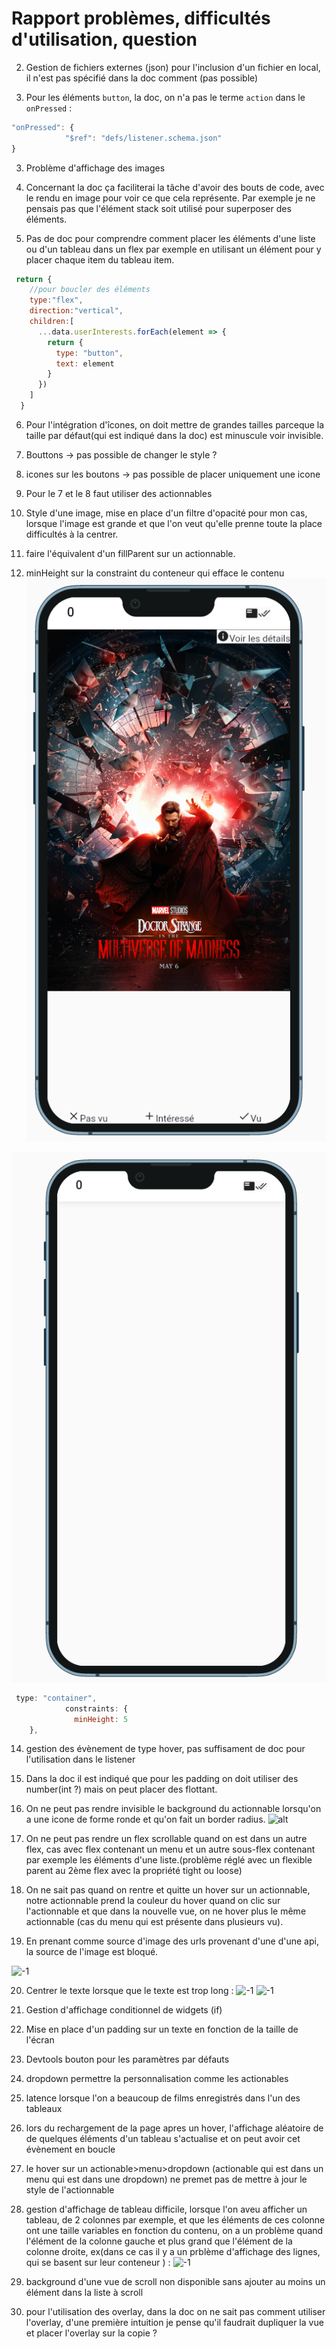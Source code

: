 # Rapport problèmes, difficultés d'utilisation, question

<!-- 1. gestion des données : j'ai essayé de créer une variable de type entier mais lorsque je veux accéder à cette données j'ai ce message d'erreur.
```js
'use strict'

module.exports = (data, props, event) => {
  return {
    value: "world",
    totalDurationTime: 0
  }
}
```
![alt](./c1.png)
Le bout de code qui génère cette erreur est au niveau de value:
```js
{
        type: "flexible",
        child: {
          type: 'text',
          value: props.totalDurationTime
        }
}
``` -->
2. Gestion de fichiers externes (json)
pour l'inclusion d'un fichier en local, il n'est pas spécifié dans la doc comment (pas possible)

3. Pour les éléments `button`, la doc, on n'a pas le terme `action` dans le `onPressed` :
```js
"onPressed": {
            "$ref": "defs/listener.schema.json"
}
```

3. Problème d'affichage des images

4. Concernant la doc ça faciliterai la tâche d'avoir des bouts de code, avec le rendu en image pour voir ce que cela représente.
Par exemple je ne pensais pas que l'élément stack soit utilisé pour superposer des éléments.

5. Pas de doc pour comprendre comment placer les éléments d'une liste ou d'un tableau dans un flex par exemple en utilisant un élément pour y placer chaque item du tableau item.
```js
 return {
    //pour boucler des éléments
    type:"flex",
    direction:"vertical",
    children:[
      ...data.userInterests.forEach(element => {
        return {
          type: "button",
          text: element
        }
      })
    ]
  }
```

6. Pour l'intégration d'îcones, on doit mettre de grandes tailles parceque la taille par défaut(qui est indiqué dans la doc) est minuscule voir invisible.

7. Bouttons -> pas possible de changer le style ?

8. icones sur les boutons -> pas possible de placer uniquement une icone

9. Pour le 7 et le 8 faut utiliser des actionnables

10. Style d'une image, mise en place d'un filtre d'opacité pour mon cas, lorsque l'image est grande et que l'on veut qu'elle prenne toute la place difficultés à la centrer.

11. faire l'équivalent d'un fillParent sur un actionnable.

12. minHeight sur la constraint du conteneur qui efface le contenu
![-1](c3.png)

![-1](c2.png)

```js
 type: "container",
            constraints: {
              minHeight: 5
    },
```

<!-- 13. erreur commande 
```
Postgresql data directory not found: /var/lib/postgresql/data, creating it...
Postgresql data directory is empty, initializing...
The files belonging to this database system will be owned by user "app".
This user must also own the server process.

The database cluster will be initialized with locale "en_US.utf8".
The default database encoding has accordingly been set to "UTF8".
The default text search configuration will be set to "english".

Data page checksums are disabled.

fixing permissions on existing directory /var/lib/postgresql/data ... ok
creating subdirectories ... ok
selecting dynamic shared memory implementation ... posix
selecting default max_connections ... 100
selecting default shared_buffers ... 128MB
selecting default time zone ... UTC
creating configuration files ... ok
running bootstrap script ... ok
performing post-bootstrap initialization ... sh: locale: not found
2022-04-13 11:27:13.088 UTC [17] WARNING:  no usable system locales were found
ok
syncing data to disk ... ok

initdb: warning: enabling "trust" authentication for local connections
You can change this by editing pg_hba.conf or using the option -A, or
--auth-local and --auth-host, the next time you run initdb.

Success.

Starting Postgresql...
waiting for server to start....2022-04-13 11:27:15.995 GMT [28] LOG:  starting PostgreSQL 13.6 on x86_64-alpine-linux-musl, compiled by gcc (Alpine 10.3.1_git20211027) 10.3.1 20211027, 64-bit
2022-04-13 11:27:15.995 GMT [28] LOG:  listening on IPv4 address "127.0.0.1", port 5432
2022-04-13 11:27:15.995 GMT [28] LOG:  could not bind IPv6 address "::1": Address not available
2022-04-13 11:27:15.995 GMT [28] HINT:  Is another postmaster already running on port 5432? If not, wait a few seconds and retry.
2022-04-13 11:27:16.001 GMT [28] LOG:  listening on Unix socket "/run/postgresql/.s.PGSQL.5432"
2022-04-13 11:27:16.007 GMT [29] LOG:  database system was shut down at 2022-04-13 11:27:13 GMT
2022-04-13 11:27:16.013 GMT [28] LOG:  database system is ready to accept connections
 done
server started
Running init scripts...
CREATE DATABASE
Init done !
2022/04/13 11:27:16 Version: 0.8.4      SHA: bbd2e96214264d6b87cc97745ee9f604776dd80f
2022/04/13 11:27:16 Forking: npm, arguments: [start]
2022/04/13 11:27:16 Started logging: stderr from function.
2022/04/13 11:27:16 Started logging: stdout from function.
2022/04/13 11:27:16 Watchdog mode: http
2022/04/13 11:27:16 Timeouts: read: 15s, write: 15s hard: 10s.
2022/04/13 11:27:16 Listening on port: 8080
2022/04/13 11:27:16 Writing lock-file to: /tmp/.lock
2022/04/13 11:27:16 Metrics listening on port: 8081

> openfaas-node12@1.0.0 start /home/app
> npm run dev:watch
npm ERR!
npm ERR! Failed at the openfaas-node12@1.0.0 dev:watch script.
npm ERR! This is probably not a problem with npm. There is likely additional logging output above.

npm ERR! A complete log of this run can be found in:
npm ERR!     /home/app/.npm/_logs/2022-04-13T11_27_18_735Z-debug.log
npm ERR! code ELIFECYCLE
npm ERR! errno 1
npm ERR! openfaas-node12@1.0.0 start: `npm run dev:watch`
npm ERR! Exit status 1
npm ERR!
npm ERR! Failed at the openfaas-node12@1.0.0 start script.
npm ERR! This is probably not a problem with npm. There is likely additional logging output above.

npm ERR! A complete log of this run can be found in:
npm ERR!     /home/app/.npm/_logs/2022-04-13T11_27_18_762Z-debug.log
2022/04/13 11:27:18 Forked function has terminated: exit status 1
``` -->
 14. gestion des évènement de type hover, pas suffisament de doc pour l'utilisation dans le listener

 15. Dans la doc il est indiqué que pour les padding on doit utiliser des number(int ?) mais on peut placer des flottant.

 16. On ne peut pas rendre invisible le background du actionnable lorsqu'on a une icone de forme ronde et qu'on fait un border radius.
 ![alt](c4.png)

 17. On ne peut pas rendre un flex scrollable quand on est dans un autre flex, cas avec flex contenant un menu et un autre sous-flex contenant par exemple les éléments d'une liste.(problème réglé avec un flexible parent au 2ème flex avec la propriété tight ou loose)

 18. On ne sait pas quand on rentre et quitte un hover sur un actionnable, notre actionnable prend
 la couleur du hover quand on clic sur l'actionnable et que dans la nouvelle vue, on ne hover plus le même actionnable (cas du menu qui est présente dans plusieurs vu).

 19. En prenant comme source d'image des urls provenant d'une d'une api, la source de l'image est bloqué.

![-1](c5.png)

20. Centrer le texte lorsque que le texte est trop long :
![-1](c6.png)
![-1](c7.png)

21. Gestion d'affichage conditionnel de widgets (if)

22. Mise en place d'un padding sur un texte en fonction de la taille de l'écran

23. Devtools bouton pour les paramètres par défauts

24. dropdown permettre la personnalisation comme les actionables

25. latence lorsque l'on a beaucoup de films enregistrés dans l'un des tableaux

26. lors du rechargement de la page apres un hover, l'affichage aléatoire de de quelques éléments d'un tableau s'actualise et on peut avoir cet évènement en boucle

27. le hover sur un actionable>menu>dropdown (actionable qui est dans un menu qui est dans une dropdown) ne premet pas de mettre à jour le style de l'actionnable

28. gestion d'affichage de tableau difficile, lorsque l'on aveu afficher un tableau, de 2 colonnes par exemple, et que les éléments de ces colonne ont une taille variables en fonction du contenu, on a un problème quand l'élément de la colonne gauche et plus grand que l'élément de la colonne droite, ex(dans ce cas il y a un prblème d'affichage des lignes, qui se basent sur leur conteneur ) :
![-1](c8.png)

29. background d'une vue de scroll non disponible sans ajouter au moins un élément dans la liste à scroll

30. pour l'utilisation des overlay, dans la doc on ne sait pas comment utiliser l'overlay, d'une première intuition je pense qu'il faudrait dupliquer la vue et placer l'overlay sur la copie ?

<!-- 
* clean le code -> fonctions, widgets, commentaires


* ajouter la gestion des séries :
 avec overlay + mode + lors du clic sur ajouter
 gestion du temps si l'utilisateur n'a spas tout vu, ajouter le temps restant dans le temps potentiel a perdre
 * utiliser l'overlay pour les saisons des séries
-->

